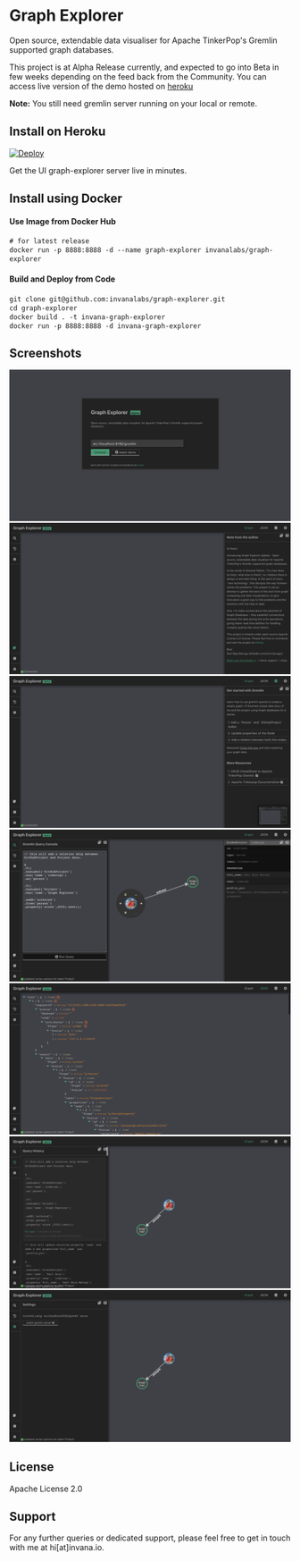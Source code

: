 # Graph Explorer

Open source, extendable data visualiser for Apache TinkerPop's Gremlin supported graph databases.

This project is at Alpha Release currently, and expected 
to go into Beta in few weeks depending on the feed back
from the Community. You can access live version of the demo hosted on [heroku](https://graph-explorer.herokuapp.com/) 

**Note:** You still need gremlin server running on your local or remote.


## Install on Heroku

[![Deploy](https://www.herokucdn.com/deploy/button.svg)](https://heroku.com/deploy?template=https://github.com/invanalabs/graph-explorer/tree/master)

Get the UI graph-explorer server live in minutes. 
 
 
 
## Install using Docker

#### Use Image from Docker Hub

```shell script.
# for latest release
docker run -p 8888:8888 -d --name graph-explorer invanalabs/graph-explorer

```

#### Build and Deploy from Code
```shell script
git clone git@github.com:invanalabs/graph-explorer.git
cd graph-explorer
docker build . -t invana-graph-explorer 
docker run -p 8888:8888 -d invana-graph-explorer
```

## Screenshots
![1](./docs/screenshots/1.png)
![2](./docs/screenshots/2.png)
![3](./docs/screenshots/3.png)
![4](./docs/screenshots/4.png)
![5](./docs/screenshots/5.png)
![6](./docs/screenshots/6.png)
![7](docs/screenshots/7.png)


## License

Apache License 2.0

## Support 

For any further queries or dedicated support, please feel free to get in touch with me at hi[at]invana.io.

